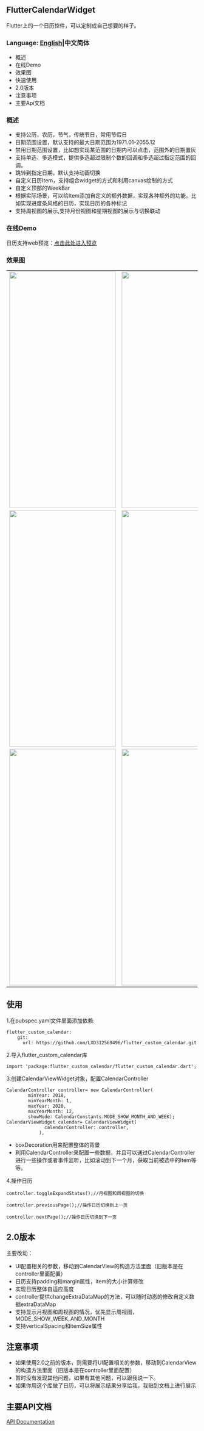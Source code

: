 
## FlutterCalendarWidget

Flutter上的一个日历控件，可以定制成自己想要的样子。

### Language: [English](https://github.com/fluttercandies/flutter_custom_calendar/blob/master/README_en.md)|中文简体

* 概述
* 在线Demo
* 效果图
* 快速使用
* 2.0版本
* 注意事项
* 主要Api文档



### 概述

* 支持公历，农历，节气，传统节日，常用节假日
* 日期范围设置，默认支持的最大日期范围为1971.01-2055.12
* 禁用日期范围设置，比如想实现某范围的日期内可以点击，范围外的日期置灰
* 支持单选、多选模式，提供多选超过限制个数的回调和多选超过指定范围的回调。
* 跳转到指定日期，默认支持动画切换
* 自定义日历Item，支持组合widget的方式和利用canvas绘制的方式
* 自定义顶部的WeekBar
* 根据实际场景，可以给Item添加自定义的额外数据，实现各种额外的功能。比如实现进度条风格的日历，实现日历的各种标记
* 支持周视图的展示,支持月份视图和星期视图的展示与切换联动

### 在线Demo

日历支持web预览：[点击此处进入预览](https://lxd312569496.github.io/flutter_custom_calendar/#/)


### 效果图

<table>
<tbody>
<tr>
<td>
<img src="https://user-gold-cdn.xitu.io/2019/10/9/16db05f93d816799?w=828&h=1792&f=png&s=81540" width="280" height="620">
</td>
<td>
<img src="https://user-gold-cdn.xitu.io/2019/10/9/16db05fa9949b0af?w=828&h=1792&f=png&s=124266" width="280" height="620">
</td>
<td>
<img src="https://user-gold-cdn.xitu.io/2019/10/9/16db060ca77ecad2?w=828&h=1792&f=png&s=126261" width="280" height="620">
</td>
</tr>

<tr>
<td>
<img src="https://user-gold-cdn.xitu.io/2019/10/9/16db061203661eca?w=828&h=1792&f=png&s=157230" width="280" height="620">
</td>
<td>
<img src="https://user-gold-cdn.xitu.io/2019/10/9/16db0614e44b6e0d?w=828&h=1792&f=png&s=145423" width="280" height="620">
</td>
<td>
<img src="https://user-gold-cdn.xitu.io/2019/10/9/16db0619af4c854a?w=828&h=1792&f=png&s=129203" width="280" height="620">
</td>
</tr>

<tr>
<td>
<img src="https://user-gold-cdn.xitu.io/2019/10/9/16db061ef0ed35dd?w=828&h=1792&f=png&s=81260" width="280" height="620">
</td>
<td>
<img src="https://tva1.sinaimg.cn/large/006y8mN6ly1g8hji5yiqkj30u01sx0wy.jpg" width="280" height="620">
</td>
<td>
<img src="https://tva1.sinaimg.cn/large/006y8mN6ly1g8hjntithzj30u01sxtcl.jpg" width="280" height="620">
</td>
</tr>

</tbody>
</table>


## 使用

1.在pubspec.yaml文件里面添加依赖:
```
flutter_custom_calendar:
    git:
      url: https://github.com/LXD312569496/flutter_custom_calendar.git
```

2.导入flutter_custom_calendar库
```
import 'package:flutter_custom_calendar/flutter_custom_calendar.dart';
```

3.创建CalendarViewWidget对象，配置CalendarController
```
CalendarController controller= new CalendarController(
        minYear: 2018,
        minYearMonth: 1,
        maxYear: 2020,
        maxYearMonth: 12,
        showMode: CalendarConstants.MODE_SHOW_MONTH_AND_WEEK);
CalendarViewWidget calendar= CalendarViewWidget(
              calendarController: controller,
            ),
```

* boxDecoration用来配置整体的背景
* 利用CalendarController来配置一些数据，并且可以通过CalendarController进行一些操作或者事件监听，比如滚动到下一个月，获取当前被选中的Item等等。

4.操作日历
```
controller.toggleExpandStatus();//月视图和周视图的切换
```

```
controller.previousPage();//操作日历切换到上一页
```

```
controller.nextPage();//操作日历切换到下一页
```


## 2.0版本
主要改动：
* UI配置相关的参数，移动到CalendarView的构造方法里面（旧版本是在controller里面配置）
* 日历支持padding和margin属性，item的大小计算修改
* 实现日历整体自适应高度
* controller提供changeExtraDataMap的方法，可以随时动态的修改自定义数据extraDataMap
* 支持显示月视图和周视图的情况，优先显示周视图，MODE_SHOW_WEEK_AND_MONTH
* 支持verticalSpacing和itemSize属性


## 注意事项

* 如果使用2.0之前的版本，则需要将UI配置相关的参数，移动到CalendarView的构造方法里面（旧版本是在controller里面配置）
* 暂时没有发现其他问题，如果有其他问题，可以跟我说一下。
* 如果你用这个库做了日历，可以将展示结果分享给我，我贴到文档上进行展示

## 主要API文档

[API Documentation](https://github.com/fluttercandies/flutter_custom_calendar/blob/master/API.md)

